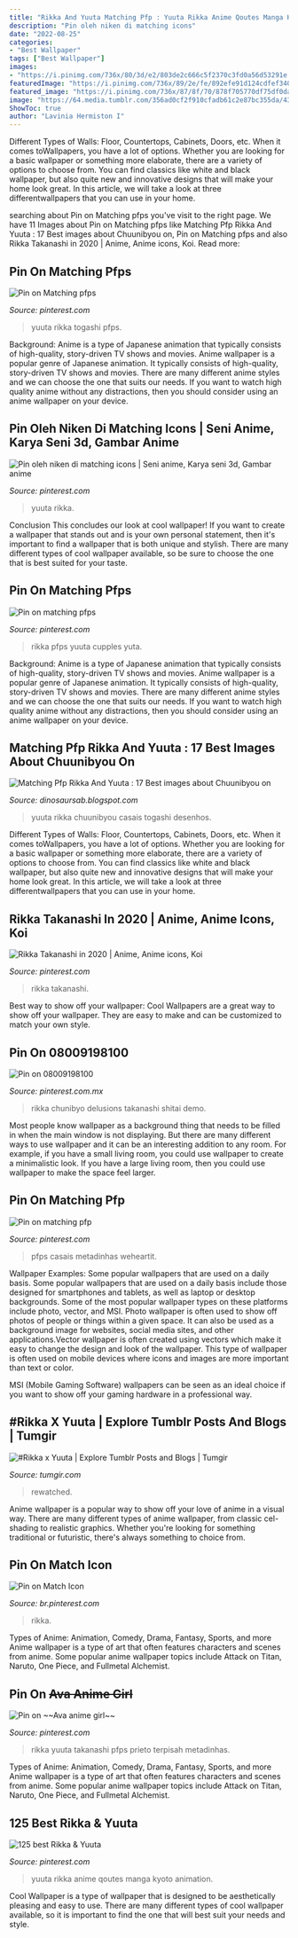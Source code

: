 ```yaml
---
title: "Rikka And Yuuta Matching Pfp : Yuuta Rikka Anime Qoutes Manga Kyoto Animation"
description: "Pin oleh niken di matching icons"
date: "2022-08-25"
categories:
- "Best Wallpaper"
tags: ["Best Wallpaper"]
images:
- "https://i.pinimg.com/736x/80/3d/e2/803de2c666c5f2370c3fd0a56d53291e.jpg"
featuredImage: "https://i.pinimg.com/736x/89/2e/fe/892efe91d124cdfef34088e4d0c5f20d--koi-other.jpg"
featured_image: "https://i.pinimg.com/736x/87/8f/70/878f705770df75df0da453a48cd3b1fb.jpg"
image: "https://64.media.tumblr.com/356ad0cf2f910cfadb61c2e87bc355da/4358db70719450a2-c3/s2048x3072/e253eea868b6aacd795f67e5898d08cd7bf72b39.jpg"
ShowToc: true
author: "Lavinia Hermiston I"
---
```



Different Types of Walls: Floor, Countertops, Cabinets, Doors, etc.
When it comes toWallpapers, you have a lot of options. Whether you are looking for a basic wallpaper or something more elaborate, there are a variety of options to choose from. You can find classics like white and black wallpaper, but also quite new and innovative designs that will make your home look great. In this article, we will take a look at three differentwallpapers that you can use in your home.

	

		
searching about Pin on Matching pfps you've visit to the right page. We have 11 Images about Pin on Matching pfps like Matching Pfp Rikka And Yuuta : 17 Best images about Chuunibyou on, Pin on Matching pfps and also Rikka Takanashi in 2020 | Anime, Anime icons, Koi. Read more:
		
    
## Pin On Matching Pfps

<img loading=lazy src="https://i.pinimg.com/736x/1e/bc/79/1ebc79b1e2f7b2c86d5316eea982e9c7.jpg" onerror="this.onerror=null;this.src='https://tse1.mm.bing.net/th?id=OIP.KKIgWL5lOWsvAXhvmV-yPwHaHY&amp;pid=15.1';" alt="Pin on Matching pfps">

_Source: pinterest.com_

>yuuta rikka togashi pfps. 

	

Background: Anime is a type of Japanese animation that typically consists of high-quality, story-driven TV shows and movies.
Anime wallpaper is a popular genre of Japanese animation. It typically consists of high-quality, story-driven TV shows and movies. There are many different anime styles and we can choose the one that suits our needs. If you want to watch high quality anime without any distractions, then you should consider using an anime wallpaper on your device.

    
## Pin Oleh Niken Di Matching Icons | Seni Anime, Karya Seni 3d, Gambar Anime

<img loading=lazy src="https://i.pinimg.com/originals/73/e4/ba/73e4bae3b6f3ab7c30de8f348e4dca69.jpg" onerror="this.onerror=null;this.src='https://tse3.mm.bing.net/th?id=OIP.fn_VEDL2vYeoE0sWvRngEQHaHa&amp;pid=15.1';" alt="Pin oleh niken di matching icons | Seni anime, Karya seni 3d, Gambar anime">

_Source: pinterest.com_

>yuuta rikka. 

	

Conclusion
This concludes our look at cool wallpaper! If you want to create a wallpaper that stands out and is your own personal statement, then it's important to find a wallpaper that is both unique and stylish. There are many different types of cool wallpaper available, so be sure to choose the one that is best suited for your taste.

    
## Pin On Matching Pfps

<img loading=lazy src="https://i.pinimg.com/originals/ca/ee/4f/caee4f4a3365e5a34dae5ca3f6c3bf45.gif" onerror="this.onerror=null;this.src='https://tse3.mm.bing.net/th?id=OIP.yu5PSjNl5aNNrlyj9sO_RQAAAA&amp;pid=15.1';" alt="Pin on matching pfps">

_Source: pinterest.com_

>rikka pfps yuuta cupples yuta. 

	

Background: Anime is a type of Japanese animation that typically consists of high-quality, story-driven TV shows and movies.
Anime wallpaper is a popular genre of Japanese animation. It typically consists of high-quality, story-driven TV shows and movies. There are many different anime styles and we can choose the one that suits our needs. If you want to watch high quality anime without any distractions, then you should consider using an anime wallpaper on your device.

    
## Matching Pfp Rikka And Yuuta : 17 Best Images About Chuunibyou On

<img loading=lazy src="https://i.pinimg.com/originals/87/c3/6c/87c36c4b34d69860246541c884b4ce0b.jpg" onerror="this.onerror=null;this.src='https://tse2.mm.bing.net/th?id=OIP.cEYnBBZkVIccFBKzdTTdKgHaHa&amp;pid=15.1';" alt="Matching Pfp Rikka And Yuuta : 17 Best images about Chuunibyou on">

_Source: dinosaursab.blogspot.com_

>yuuta rikka chuunibyou casais togashi desenhos. 

	

Different Types of Walls: Floor, Countertops, Cabinets, Doors, etc.
When it comes toWallpapers, you have a lot of options. Whether you are looking for a basic wallpaper or something more elaborate, there are a variety of options to choose from. You can find classics like white and black wallpaper, but also quite new and innovative designs that will make your home look great. In this article, we will take a look at three differentwallpapers that you can use in your home.

    
## Rikka Takanashi In 2020 | Anime, Anime Icons, Koi

<img loading=lazy src="https://i.pinimg.com/736x/87/8f/70/878f705770df75df0da453a48cd3b1fb.jpg" onerror="this.onerror=null;this.src='https://tse3.mm.bing.net/th?id=OIP.I8OnstJ-1pyOqnd8Zv86ngHaHa&amp;pid=15.1';" alt="Rikka Takanashi in 2020 | Anime, Anime icons, Koi">

_Source: pinterest.com_

>rikka takanashi. 

	

Best way to show off your wallpaper:
Cool Wallpapers are a great way to show off your wallpaper. They are easy to make and can be customized to match your own style.

    
## Pin On 08009198100

<img loading=lazy src="https://i.pinimg.com/736x/89/2e/fe/892efe91d124cdfef34088e4d0c5f20d--koi-other.jpg" onerror="this.onerror=null;this.src='https://tse4.mm.bing.net/th?id=OIP.qownybeMdItrnkMJd6OHkAAAAA&amp;pid=15.1';" alt="Pin on 08009198100">

_Source: pinterest.com.mx_

>rikka chunibyo delusions takanashi shitai demo. 

	

Most people know wallpaper as a background thing that needs to be filled in when the main window is not displaying. But there are many different ways to use wallpaper and it can be an interesting addition to any room. For example, if you have a small living room, you could use wallpaper to create a minimalistic look. If you have a large living room, then you could use wallpaper to make the space feel larger.

    
## Pin On Matching Pfp

<img loading=lazy src="https://i.pinimg.com/736x/0f/27/ca/0f27ca4b0dec3e60ede38a2164af2022.jpg" onerror="this.onerror=null;this.src='https://tse4.mm.bing.net/th?id=OIP.r0tVDM6K_AA57dwdi0X6oAHaHa&amp;pid=15.1';" alt="Pin on matching pfp">

_Source: pinterest.com_

>pfps casais metadinhas weheartit. 

	

Wallpaper Examples: Some popular wallpapers that are used on a daily basis.
Some popular wallpapers that are used on a daily basis include those designed for smartphones and tablets, as well as laptop or desktop backgrounds. Some of the most popular wallpaper types on these platforms include photo, vector, and MSI. 
Photo wallpaper is often used to show off photos of people or things within a given space. It can also be used as a background image for websites, social media sites, and other applications.Vector wallpaper is often created using vectors which make it easy to change the design and look of the wallpaper. This type of wallpaper is often used on mobile devices where icons and images are more important than text or color. 

MSI (Mobile Gaming Software) wallpapers can be seen as an ideal choice if you want to show off your gaming hardware in a professional way.

    
## #Rikka X Yuuta | Explore Tumblr Posts And Blogs | Tumgir

<img loading=lazy src="https://64.media.tumblr.com/356ad0cf2f910cfadb61c2e87bc355da/4358db70719450a2-c3/s2048x3072/e253eea868b6aacd795f67e5898d08cd7bf72b39.jpg" onerror="this.onerror=null;this.src='https://tse2.mm.bing.net/th?id=OIP.ZWWWWOqp_vBRxF5FNorp0wHaJQ&amp;pid=15.1';" alt="#Rikka x Yuuta | Explore Tumblr Posts and Blogs | Tumgir">

_Source: tumgir.com_

>rewatched. 

	

Anime wallpaper is a popular way to show off your love of anime in a visual way. There are many different types of anime wallpaper, from classic cel-shading to realistic graphics. Whether you're looking for something traditional or futuristic, there's always something to choice from.

    
## Pin On Match Icon

<img loading=lazy src="https://i.pinimg.com/736x/80/3d/e2/803de2c666c5f2370c3fd0a56d53291e.jpg" onerror="this.onerror=null;this.src='https://tse3.mm.bing.net/th?id=OIP.94wjpiY6fDf-P7Mc_Gd24wHaMW&amp;pid=15.1';" alt="Pin on Match Icon">

_Source: br.pinterest.com_

>rikka. 

	

Types of Anime: Animation, Comedy, Drama, Fantasy, Sports, and more
Anime wallpaper is a type of art that often features characters and scenes from anime. Some popular anime wallpaper topics include Attack on Titan, Naruto, One Piece, and Fullmetal Alchemist.

    
## Pin On ~~Ava Anime Girl~~

<img loading=lazy src="https://i.pinimg.com/736x/b1/74/ed/b174ed6f0480165f71b96e5e3f051348.jpg" onerror="this.onerror=null;this.src='https://tse3.mm.bing.net/th?id=OIP.dEJ3l76HBnFQ9aLA2Ao4EQHaHe&amp;pid=15.1';" alt="Pin on ~~Ava anime girl~~">

_Source: pinterest.com_

>rikka yuuta takanashi pfps prieto terpisah metadinhas. 

	

Types of Anime: Animation, Comedy, Drama, Fantasy, Sports, and more
Anime wallpaper is a type of art that often features characters and scenes from anime. Some popular anime wallpaper topics include Attack on Titan, Naruto, One Piece, and Fullmetal Alchemist.

    
## 125 Best Rikka &amp; Yuuta

<img loading=lazy src="https://i.pinimg.com/736x/79/59/a5/7959a5cf26e1291b2735e705c920b7b0--addiction-manga-art.jpg" onerror="this.onerror=null;this.src='https://tse4.mm.bing.net/th?id=OIP.xyuy5EdInE9dJ-9dh8msOgHaHa&amp;pid=15.1';" alt="125 best Rikka &amp; Yuuta">

_Source: pinterest.com_

>yuuta rikka anime qoutes manga kyoto animation. 

	

Cool Wallpaper is a type of wallpaper that is designed to be aesthetically pleasing and easy to use. There are many different types of cool wallpaper available, so it is important to find the one that will best suit your needs and style.

